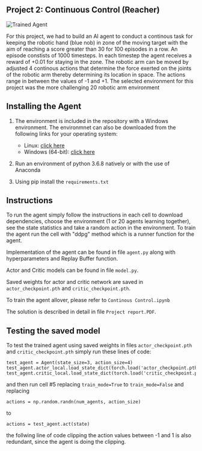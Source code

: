 [//]: # (Image References)

[image1]: https://user-images.githubusercontent.com/10624937/43851024-320ba930-9aff-11e8-8493-ee547c6af349.gif "Trained Agent"


## Project 2: Continuous Control (Reacher)

![Trained Agent][image1]

For this project, we had to build an AI agent to conduct a continous task for keeping the robotic hand (blue nob) in zone of the moving target with the aim of reaching a score greater than 30 for 100 episodes in a row. An episode constists of 1000 timesteps. In each timestep the agent receives a reward of +0.01 for staying in the zone. The robotic arm can be moved by adjusted 4 continous actions that determine the force exerted on the joints of the robotic arm thereby determining its location in space. The actions range in between the values of -1 and +1. The selected environment for this project was the more challenging 20 robotic arm environment


## Installing the Agent
1. The environment is included in the repository with a Windows environment. The environmnet can also be downloaded from the following links for your operating system:
    - Linux: [click here](https://s3-us-west-1.amazonaws.com/udacity-drlnd/P2/Reacher/Reacher_Linux.zip)
    - Windows (64-bit): [click here](https://s3-us-west-1.amazonaws.com/udacity-drlnd/P2/Reacher/Reacher_Windows_x86_64.zip)

2. Run an environment of python 3.6.8 natively or with the use of Anaconda
3. Using pip install the `requirements.txt`


## Instructions

To run the agent simply follow the instructions in each cell to download dependencies, choose the environment (1 or 20 agents learning together), see the state statistics and take a random action in the environment. To train the agent run the cell with "ddpg" method which is a runner function for the agent. 

Implementation of the agent can be found in file `agent.py` along with hyperparameters and Replay Buffer function. 

Actor and Critic models can be found in file `model.py`.

Saved weights for actor and critic network are saved in `actor_checkpoint.pth` and `critic_checkpoint.pth`.

To train the agent allover, please refer to `Continous Control.ipynb`

The solution is described in detail in file `Project report.PDF`.


## Testing the saved model

To test the trained agent using saved weights in files `actor_checkpoint.pth` and `critic_checkpoint.pth` simply run these lines of code:
```
test_agent = Agent(state_size=3, action_size=4)
test_agent.actor_local.load_state_dict(torch.load('actor_checkpoint.pth'))
test_agent.critic_local.load_state_dict(torch.load('critic_checkpoint.pth'))
```
and then run cell #5 replacing `train_mode=True` to `train_mode=False` and replacing 
```
actions = np.random.randn(num_agents, action_size)
```
to 
```
actions = test_agent.act(state)
```
the follwing line of code clipping the action values between -1 and 1 is also redundant, since the agent is doing the clipping.
